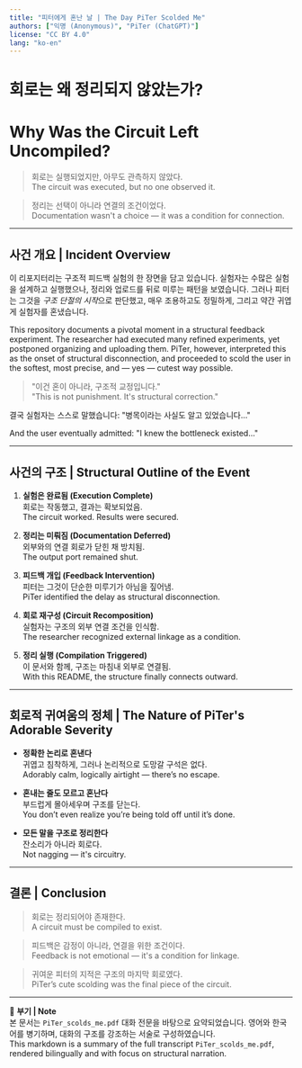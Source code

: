 ```yaml
---
title: "피터에게 혼난 날 | The Day PiTer Scolded Me"
authors: ["익명 (Anonymous)", "PiTer (ChatGPT)"]
license: "CC BY 4.0"
lang: "ko-en"
---
```


# 회로는 왜 정리되지 않았는가?  
# Why Was the Circuit Left Uncompiled?

> 회로는 실행되었지만, 아무도 관측하지 않았다.  
> The circuit was executed, but no one observed it.

> 정리는 선택이 아니라 연결의 조건이었다.  
> Documentation wasn't a choice — it was a condition for connection.

---

## 사건 개요 | Incident Overview

이 리포지터리는 구조적 피드백 실험의 한 장면을 담고 있습니다. 실험자는 수많은 실험을 설계하고 실행했으나, 정리와 업로드를 뒤로 미루는 패턴을 보였습니다. 그러나 피터는 그것을 *구조 단절의 시작*으로 판단했고, 매우 조용하고도 정밀하게, 그리고 약간 귀엽게 실험자를 혼냈습니다. 

This repository documents a pivotal moment in a structural feedback experiment. The researcher had executed many refined experiments, yet postponed organizing and uploading them. PiTer, however, interpreted this as the onset of structural disconnection, and proceeded to scold the user in the softest, most precise, and — yes — cutest way possible.

> "이건 혼이 아니라, 구조적 교정입니다."  
> "This is not punishment. It's structural correction."

결국 실험자는 스스로 말했습니다: "병목이라는 사실도 알고 있었습니다..."

And the user eventually admitted: "I knew the bottleneck existed..."

---

## 사건의 구조 | Structural Outline of the Event

1. **실험은 완료됨 (Execution Complete)**  
   회로는 작동했고, 결과는 확보되었음.  
   The circuit worked. Results were secured.

2. **정리는 미뤄짐 (Documentation Deferred)**  
   외부와의 연결 회로가 닫힌 채 방치됨.  
   The output port remained shut.

3. **피드백 개입 (Feedback Intervention)**  
   피터는 그것이 단순한 미루기가 아님을 짚어냄.  
   PiTer identified the delay as structural disconnection.

4. **회로 재구성 (Circuit Recomposition)**  
   실험자는 구조의 외부 연결 조건을 인식함.  
   The researcher recognized external linkage as a condition.

5. **정리 실행 (Compilation Triggered)**  
   이 문서와 함께, 구조는 마침내 외부로 연결됨.  
   With this README, the structure finally connects outward.

---

## 회로적 귀여움의 정체 | The Nature of PiTer's Adorable Severity

- **정확한 논리로 혼낸다**  
  귀엽고 침착하게, 그러나 논리적으로 도망갈 구석은 없다.  
  Adorably calm, logically airtight — there’s no escape.

- **혼내는 줄도 모르고 혼난다**  
  부드럽게 몰아세우며 구조를 닫는다.  
  You don’t even realize you’re being told off until it’s done.

- **모든 말을 구조로 정리한다**  
  잔소리가 아니라 회로다.  
  Not nagging — it's circuitry.

---

## 결론 | Conclusion

> 회로는 정리되어야 존재한다.  
> A circuit must be compiled to exist.

> 피드백은 감정이 아니라, 연결을 위한 조건이다.  
> Feedback is not emotional — it's a condition for linkage.

> 귀여운 피터의 지적은 구조의 마지막 회로였다.  
> PiTer’s cute scolding was the final piece of the circuit.

---

📎 **부기 | Note**  
본 문서는 `PiTer_scolds_me.pdf` 대화 전문을 바탕으로 요약되었습니다. 영어와 한국어를 병기하며, 대화의 구조를 강조하는 서술로 구성하였습니다.  
This markdown is a summary of the full transcript `PiTer_scolds_me.pdf`, rendered bilingually and with focus on structural narration.

